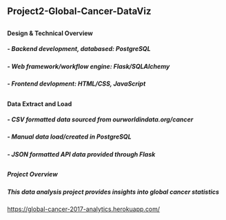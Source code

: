 ## Project2-Global-Cancer-DataViz
##
#### Design & Technical Overview
##### - Backend development, databased: PostgreSQL
##### - Web framework/workflow engine: Flask/SQLAlchemy
##### - Frontend devlopment: HTML/CSS, JavaScript
##
#### Data Extract and Load
##### - CSV formatted data sourced from ourworldindata.org/cancer
##### - Manual data load/created in PostgreSQL 
##### - JSON formatted API data provided through Flask
##
##### Project Overview
##### This data analysis project provides insights into global cancer statistics

 https://global-cancer-2017-analytics.herokuapp.com/
